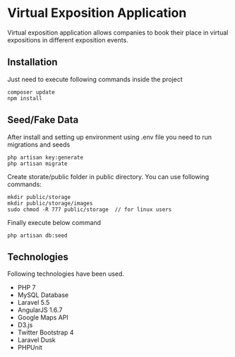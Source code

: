 # Virtual Exposition Application
Virtual exposition application allows companies to book their place in virtual expositions in different exposition events.

## Installation
Just need to execute following commands inside the project
```
composer update
npm install
```

## Seed/Fake Data
After install and setting up environment using .env file you need to run migrations and seeds
```
php artisan key:generate
php artisan migrate
```

Create storate/public folder in public directory. You can use following commands:
```
mkdir public/storage
mkdir public/storage/images
sudo chmod -R 777 public/storage  // for linux users
```

Finally execute below command
```
php artisan db:seed
```

## Technologies
Following technologies have been used.
- PHP 7
- MySQL Database
- Laravel 5.5
- AngularJS 1.6.7
- Google Maps API
- D3.js
- Twitter Bootstrap 4
- Laravel Dusk
- PHPUnit